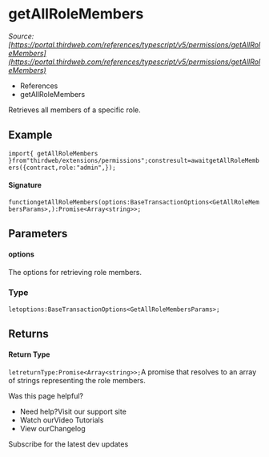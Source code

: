 # getAllRoleMembers

*Source: [https://portal.thirdweb.com/references/typescript/v5/permissions/getAllRoleMembers](https://portal.thirdweb.com/references/typescript/v5/permissions/getAllRoleMembers)*

* References
* getAllRoleMembers

Retrieves all members of a specific role.

## Example

`import{ getAllRoleMembers }from"thirdweb/extensions/permissions";constresult=awaitgetAllRoleMembers({contract,role:"admin",});`
#### Signature

`functiongetAllRoleMembers(options:BaseTransactionOptions<GetAllRoleMembersParams>,):Promise<Array<string>>;`
## Parameters

#### options

The options for retrieving role members.

### Type

`letoptions:BaseTransactionOptions<GetAllRoleMembersParams>;`
## Returns

#### Return Type

`letreturnType:Promise<Array<string>>;`A promise that resolves to an array of strings representing the role members.

Was this page helpful?

* Need help?Visit our support site
* Watch ourVideo Tutorials
* View ourChangelog

Subscribe for the latest dev updates

